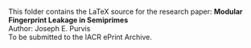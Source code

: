 This folder contains the LaTeX source for the research paper:
**Modular Fingerprint Leakage in Semiprimes**  
Author: Joseph E. Purvis  
To be submitted to the IACR ePrint Archive.